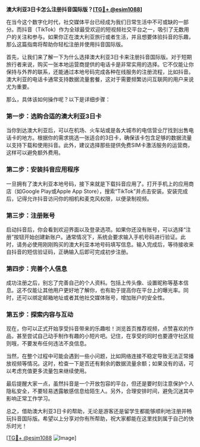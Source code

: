 **澳大利亚3日卡怎么注册抖音国际版？[[TG💪+ @esim1088](https://t.me/s/esim1088)]**

在当今这个数字化时代，社交媒体平台已经成为我们日常生活中不可或缺的一部分。而抖音（TikTok）作为全球最受欢迎的短视频社交平台之一，吸引了无数用户的关注和参与。如果你正在澳大利亚旅行或者生活，并且想要体验抖音的乐趣，那么这篇指南将帮助你轻松注册并使用抖音国际版。

首先，让我们来了解一下为什么选择澳大利亚3日卡来注册抖音国际版。对于短期旅行者来说，购买一张本地运营商提供的电话卡是非常实用的选择。它不仅能让你保持与外界的联系，还能通过本地号码完成各种在线服务的注册流程，比如抖音。澳大利亚的电话卡通常支持数据流量套餐，这对于需要频繁访问互联网的用户来说尤为重要。

那么，具体该如何操作呢？以下是详细步骤：

### 第一步：选购合适的澳大利亚3日卡

当你到达澳大利亚后，可以在机场、火车站或是各大城市的电信营业厅找到出售电话卡的地方。根据你的需求挑选一张适合的3日卡，确保该卡包含足够的数据流量以支持下载和使用抖音。此外，建议选择那些提供免费SIM卡激活服务的运营商，这样可以避免额外费用。

### 第二步：安装抖音应用程序

一旦拥有了澳大利亚本地号码，接下来就是下载抖音应用了。打开手机上的应用商店（如Google Play或Apple App Store），搜索“TikTok”并点击安装。安装完成后，记得允许抖音访问你的相机和麦克风权限，以便录制视频。

### 第三步：注册账号

启动抖音后，你会看到欢迎界面以及登录选项。如果你还没有账号，可以选择“注册”按钮开始创建新账户。通常情况下，系统会要求输入手机号码进行验证。此时，请务必使用刚刚购买的澳大利亚本地号码填写信息。输入完成后，等待接收来自抖音的短信验证码，正确输入后即可完成初步注册。

### 第四步：完善个人信息

成功注册之后，别忘了完善自己的个人资料。包括上传头像、设置昵称等基本信息。这不仅能让其他用户更好地了解你，也有助于提高你在平台上的曝光率。同时，还可以绑定邮箱地址或者其他社交媒体账号，增加账户的安全性。

### 第五步：探索内容与互动

现在，你可以正式开始享受抖音带来的乐趣啦！浏览首页推荐视频，点赞喜欢的作品，甚至尝试自己动手制作有趣的小短片吧。记住，在享受的同时也要遵守社区规则哦，不要发布任何违法不良信息。

当然，在整个过程中可能会遇到一些小问题，比如网络连接不稳定导致无法正常播放视频等情况。这时，检查一下是否还有剩余的数据流量余额；如果没有的话，可以考虑充值更多流量包来继续使用。

最后提醒大家一点，虽然抖音是一个开放包容的平台，但还是要时刻注意保护个人隐私安全，不要轻易透露敏感信息给陌生人。另外，合理安排时间，避免沉迷其中影响正常工作学习。

总之，借助澳大利亚3日卡的帮助，无论是游客还是留学生都能够顺利地注册并畅玩抖音国际版。希望以上分享对你有所帮助，祝大家都能在这里找到属于自己的快乐时光！

[[TG💪+ @esim1088](https://t.me/s/esim1088) ![Image](https://i.postimg.cc/4NQfJmqS/Snipaste-2025-05-13-00-14-12.png)]